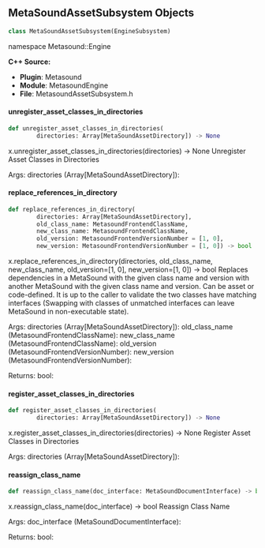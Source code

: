 ## MetaSoundAssetSubsystem Objects

```python
class MetaSoundAssetSubsystem(EngineSubsystem)
```

namespace Metasound::Engine

**C++ Source:**

- **Plugin**: Metasound
- **Module**: MetasoundEngine
- **File**: MetasoundAssetSubsystem.h

<a id="unreal.MetaSoundAssetSubsystem.unregister_asset_classes_in_directories"></a>

#### unregister_asset_classes_in_directories

```python
def unregister_asset_classes_in_directories(
        directories: Array[MetaSoundAssetDirectory]) -> None
```

x.unregister_asset_classes_in_directories(directories) -> None
Unregister Asset Classes in Directories

Args:
    directories (Array[MetaSoundAssetDirectory]):

<a id="unreal.MetaSoundAssetSubsystem.replace_references_in_directory"></a>

#### replace_references_in_directory

```python
def replace_references_in_directory(
        directories: Array[MetaSoundAssetDirectory],
        old_class_name: MetasoundFrontendClassName,
        new_class_name: MetasoundFrontendClassName,
        old_version: MetasoundFrontendVersionNumber = [1, 0],
        new_version: MetasoundFrontendVersionNumber = [1, 0]) -> bool
```

x.replace_references_in_directory(directories, old_class_name, new_class_name, old_version=[1, 0], new_version=[1, 0]) -> bool
Replaces dependencies in a MetaSound with the given class name and version with another MetaSound with the given
class name and version.  Can be asset or code-defined.  It is up to the caller to validate the two classes have
matching interfaces (Swapping with classes of unmatched interfaces can leave MetaSound in non-executable state).

Args:
    directories (Array[MetaSoundAssetDirectory]): 
    old_class_name (MetasoundFrontendClassName): 
    new_class_name (MetasoundFrontendClassName): 
    old_version (MetasoundFrontendVersionNumber): 
    new_version (MetasoundFrontendVersionNumber): 

Returns:
    bool:

<a id="unreal.MetaSoundAssetSubsystem.register_asset_classes_in_directories"></a>

#### register_asset_classes_in_directories

```python
def register_asset_classes_in_directories(
        directories: Array[MetaSoundAssetDirectory]) -> None
```

x.register_asset_classes_in_directories(directories) -> None
Register Asset Classes in Directories

Args:
    directories (Array[MetaSoundAssetDirectory]):

<a id="unreal.MetaSoundAssetSubsystem.reassign_class_name"></a>

#### reassign_class_name

```python
def reassign_class_name(doc_interface: MetaSoundDocumentInterface) -> bool
```

x.reassign_class_name(doc_interface) -> bool
Reassign Class Name

Args:
    doc_interface (MetaSoundDocumentInterface): 

Returns:
    bool:

<a id="unreal.MetaSoundBuilderBase"></a>